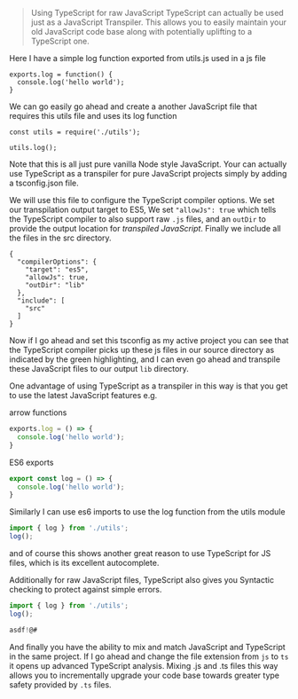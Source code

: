 > Using TypeScript for raw JavaScript
> TypeScript can actually be used just as a JavaScript Transpiler. This allows you to easily maintain your old JavaScript code base along with potentially uplifting to a TypeScript one.

Here I have a simple log function exported from utils.js used in a js file
```
exports.log = function() {
  console.log('hello world');
}
```

We can go easily go ahead and create a another JavaScript file that requires this utils file and uses its log function
```
const utils = require('./utils');

utils.log();
```
Note that this is all just pure vanilla Node style JavaScript. Your can actually use TypeScript as a transpiler for pure JavaScript projects simply by adding a tsconfig.json file. 

We will use this file to configure the TypeScript compiler options. We set our transpilation output target to ES5, We set `"allowJs": true` which tells the TypeScript compiler to also support raw `.js` files, and an `outDir` to provide the output location for *transpiled JavaScript*. Finally we include all the files in the src directory.

```
{
  "compilerOptions": {
    "target": "es5",
    "allowJs": true,
    "outDir": "lib"
  },
  "include": [
    "src"
  ]
}
```

Now if I go ahead and set this tsconfig as my active project you can see that the TypeScript compiler picks up these js files in our source directory as indicated by the green highlighting, and I can even go ahead and transpile these JavaScript files to our output `lib` directory.

One advantage of using TypeScript as a transpiler in this way is that you get to use the latest JavaScript features e.g. 

arrow functions 
```js
exports.log = () => {
  console.log('hello world');
}
```
ES6 exports 
```js
export const log = () => {
  console.log('hello world');
}
```
Similarly I can use es6 imports to use the log function from the utils module
```js
import { log } from './utils';
log();
```
and of course this shows another great reason to use TypeScript for JS files, which is its excellent autocomplete.

Additionally for raw JavaScript files, TypeScript also gives you Syntactic checking to protect against simple errors.
```js
import { log } from './utils';
log();

asdf!@#
```

And finally you have the ability to mix and match JavaScript and TypeScript in the same project. If I go ahead and change the file extension from `js` to `ts` it opens up advanced TypeScript analysis. Mixing .js and .ts files this way allows you to incrementally upgrade your code base towards greater type safety provided by `.ts` files.